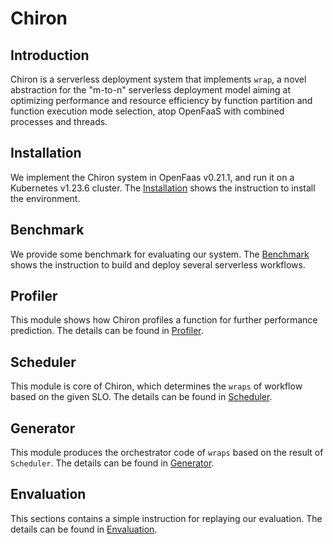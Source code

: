 # Chiron

## Introduction
Chiron is a serverless deployment system that implements `wrap`, a novel abstraction for the "m-to-n" serverless deployment model aiming at optimizing performance and resource efficiency by function partition and function execution mode selection, atop OpenFaaS with combined processes and threads.

## Installation
We implement the Chiron system in OpenFaas v0.21.1, and run it on a Kubernetes v1.23.6 cluster. The [Installation](https://github.com/tjulym/Chiron/tree/main/Installation) shows the instruction to install the environment.

## Benchmark
We provide some benchmark for evaluating our system. The [Benchmark](https://github.com/tjulym/Chiron/tree/main/Benchmark) shows the instruction to build and deploy several serverless workflows.

## Profiler
This module shows how Chiron profiles a function for further performance prediction. The details can be found in [Profiler](https://github.com/tjulym/Chiron/tree/main/Profiler).

## Scheduler
This module is core of Chiron, which determines the `wraps` of workflow based on the given SLO. The details can be found in [Scheduler](https://github.com/tjulym/Chiron/tree/main/Scheduler).

## Generator
This module produces the orchestrator code of `wraps` based on the result of `Scheduler`. The details can be found in [Generator](https://github.com/tjulym/Chiron/tree/main/Generator).


## Envaluation
This sections contains a simple instruction for replaying our evaluation. The details can be found in [Envaluation](https://github.com/tjulym/Chiron/tree/main/Envaluation).